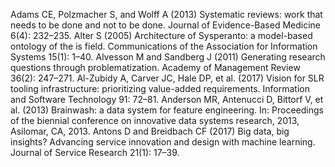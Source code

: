 Adams CE, Polzmacher S, and Wolff A (2013) Systematic reviews: work that needs to be done and not to be done. Journal of Evidence-Based Medicine 6(4): 232–235.
Alter S (2005) Architecture of Sysperanto: a model-based ontology of the is field. Communications of the Association for Information Systems 15(1): 1–40.
Alvesson M and Sandberg J (2011) Generating research questions through problematization. Academy of Management Review 36(2): 247–271.
Al-Zubidy A, Carver JC, Hale DP, et al. (2017) Vision for SLR tooling infrastructure: prioritizing value-added requirements. Information and Software Technology 91: 72–81.
Anderson MR, Antenucci D, Bittorf V, et al. (2013) Brainwash: a data system for feature engineering. In: Proceedings of the biennial conference on innovative data systems research, 2013, Asilomar, CA, 2013.
Antons D and Breidbach CF (2017) Big data, big insights? Advancing service innovation and design with machine learning. Journal of Service Research 21(1): 17–39.
